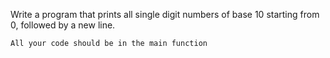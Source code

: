 Write a program that prints all single digit numbers of base 10 starting from 0, followed by a new line.

    All your code should be in the main function

